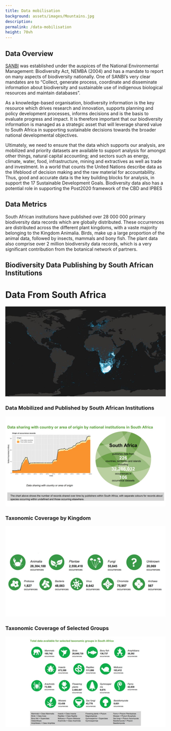 ```yaml
---
title: Data mobilisation
background: assets/images/Mountains.jpg
description: 
permalink: /data-mobilisation
height: 70vh
---
```


## Data Overview
[SANBI](https://www.sanbi.org/) was established under the auspices of the National Environmental Management: Biodiversity Act, NEMBA (2004) and has a mandate to report on many aspects of biodiversity nationally.  One of SANBI’s very clear mandates are to “Collect, generate process, coordinate and disseminate information about biodiversity and sustainable use of indigenous biological resources and maintain databases”.  

As a knowledge-based organisation, biodiversity information is the key resource which drives research and innovation, supports planning and policy development processes, informs decisions and is the basis to evaluate progress and impact. It is therefore important that our biodiversity information is managed as a strategic asset that will leverage shared value to South Africa in supporting sustainable decisions towards the broader national developmental objectives.

Ultimately, we need to ensure that the data which supports our analysis, are mobilized and priority datasets are available to support analysis for amongst other things, natural capital accounting; and sectors such as energy, climate, water, food, infrastructure, mining and extractives as well as trade and investment.   In a world that counts the United Nations describe data as the lifeblood of decision making and the raw material for accountability.  Thus, good and accurate data is the key building blocks for analysis, in support the 17 Sustainable Development Goals. Biodiversity data also has a potential role in supporting the Post2020 framework of the CBD and IPBES

## Data Metrics 
South African institutions have published over 28 000 000 primary biodiversity data records which are globally distributed.  These occurrences are distributed across the different plant kingdoms, with a vaste majority belonging to the Kingdom Animalia.  Birds, make up a large proportion of the animal data, followed by insects, mammals and bony fish. The plant data also comprise over 2 million biodiversity data records, which is a very significant contribution from the botanical network of partners.

## Biodiversity Data Publishing by South African Institutions    

# Data From South Africa   

![**Data From South Africa**](/assets/images/HeatMap2022-V2.JPG)

### Data Mobilized and Published by South African Institutions

![Data mobilization](/assets/images/DM_SAInst_2022.JPG)

### Taxonomic Coverage by Kingdom 
![Data Avalialbility](/assets/images/Tax_Cov_King.JPG)

### Taxonomic Coverage of Selected Groups  

![Data Avalialbility](/assets/images/Sel_tax_groups.JPG)
